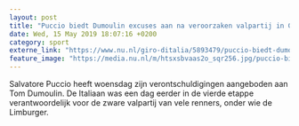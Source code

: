 ```yaml
---
layout: post
title: "Puccio biedt Dumoulin excuses aan na veroorzaken valpartij in Giro"
date: Wed, 15 May 2019 18:07:16 +0200
category: sport
externe_link: "https://www.nu.nl/giro-ditalia/5893479/puccio-biedt-dumoulin-excuses-aan-na-veroorzaken-valpartij-in-giro.html"
feature_image: "https://media.nu.nl/m/htsxsbvaas2o_sqr256.jpg/puccio-biedt-dumoulin-excuses-aan-na-veroorzaken-valpartij-in-giro.jpg"
---
```


Salvatore Puccio heeft woensdag zijn verontschuldigingen aangeboden aan Tom Dumoulin. De Italiaan was een dag eerder in de vierde etappe verantwoordelijk voor de zware valpartij van vele renners, onder wie de Limburger.
